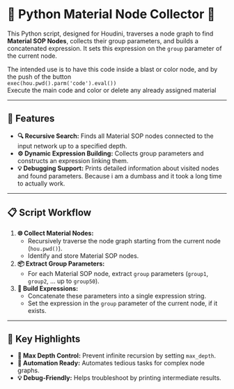 # 🐍 Python Material Node Collector 🐍

This Python script, designed for Houdini, traverses a node graph to find **Material SOP Nodes**, collects their group parameters, and builds a concatenated expression. It sets this expression on the `group` parameter of the current node.

The intended use is to have this code inside a blast or color node, and by the push of the button 
<br>```exec(hou.pwd().parm('code').eval())```
<br>Execute the main code and color or delete any already assigned material


---

## 📝 **Features**
- **🔍 Recursive Search:** Finds all Material SOP nodes connected to the input network up to a specified depth.
- **⚙️ Dynamic Expression Building:** Collects group parameters and constructs an expression linking them.
- **💡 Debugging Support:** Prints detailed information about visited nodes and found parameters. Because i am a dumbass and it took a long time to actually work.

---

## 📋 **Script Workflow**
1. **🌐 Collect Material Nodes:** 
   - Recursively traverse the node graph starting from the current node (`hou.pwd()`).
   - Identify and store Material SOP nodes.
2. **📦 Extract Group Parameters:**
   - For each Material SOP node, extract `group` parameters (`group1`, `group2`, ... up to `group50`).
3. **🧩 Build Expressions:**
   - Concatenate these parameters into a single expression string.
   - Set the expression in the `group` parameter of the current node, if it exists.

---

## 🌟 **Key Highlights**
- **🌌 Max Depth Control:** Prevent infinite recursion by setting `max_depth`.
- **🚀 Automation Ready:** Automates tedious tasks for complex node graphs.
- **💡 Debug-Friendly:** Helps troubleshoot by printing intermediate results.
